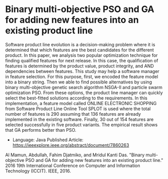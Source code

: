 # Binary multi-objective PSO and GA for adding new features into an existing product line
Software product line evolution is a decision-making problem where it is determined that which features are the best candidates for the different product. In this paper, we analysis two popular optimization technique for finding qualified features for next release. In this case, the qualification of features is determined by the product value, product integrity, and AND dependencies between features. This study may help a software manager in feature selection. For this purpose, first, we encoded the feature model into a binary string. Then we able to find possible alternatives by using binary multi-objective genetic search algorithm NSGA-II and particle swarm optimization PSO. From these options, the product line manager can quickly select the best-fitted solutions according to the requirements. In this implementation, a feature model called ONLINE ELECTRONIC SHOPPING from Software Product Line Online Tool SPLOT is used where the total number of features is 290 assuming that 136 features are already implemented in the existing software. Finally, 30 out of 154 features are selected successfully in five product variants. The empirical result shows that GA performs better than PSO.

* Language: Java
Published Article: https://ieeexplore.ieee.org/abstract/document/7860263 

Al Mamun, Abdullah, Fahim Djatmiko, and Mridul Kanti Das. "Binary multi-objective PSO and GA for adding new features into an existing product line." 2016 19th International Conference on Computer and Information Technology (ICCIT). IEEE, 2016.
